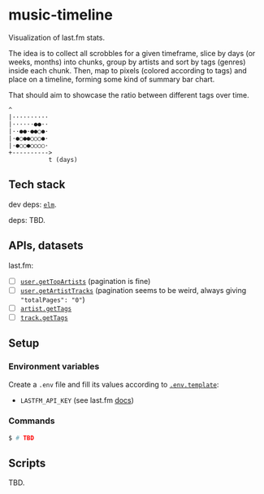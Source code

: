 # music-timeline

Visualization of last.fm stats.

The idea is to collect all scrobbles for a given timeframe, slice by days (or weeks, months) into chunks, group by artists and sort by tags (genres) inside each chunk. Then, map to pixels (colored according to tags) and place on a timeline, forming some kind of summary bar chart.

That should aim to showcase the ratio between different tags over time.

```
^
|··········
|······●●··
|··●●·●●○●·
|·●○●●○○○●·
|·●○○●○○○○·
+---------->
           t (days)
```

## Tech stack

dev deps:
[`elm`](https://guide.elm-lang.org).

deps: TBD.

## APIs, datasets

last.fm:
- [ ] [`user.getTopArtists`](https://www.last.fm/api/show/user.getTopArtists) (pagination is fine)
- [ ] [`user.getArtistTracks`](https://www.last.fm/api/show/user.getArtistTracks) (pagination seems to be weird, always giving `"totalPages": "0"`)
- [ ] [`artist.getTags`](https://www.last.fm/api/show/artist.getTags)
- [ ] [`track.getTags`](https://www.last.fm/api/show/track.getTags)

## Setup

### Environment variables

Create a `.env` file and fill its values according to [`.env.template`](.env.template):

* `LASTFM_API_KEY` (see last.fm [docs](https://www.last.fm/api/authentication))

### Commands

```bash
$ # TBD
```

## Scripts

TBD.

